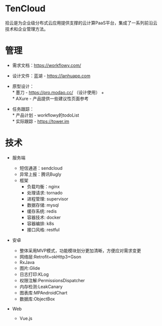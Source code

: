 # TenCloud
拾云是为企业级分布式云应用提供支撑的云计算PaaS平台，集成了一系列前沿云技术和企业管理方法。

# 管理
* 需求文档：https://workflowy.com/
* 设计文件：蓝湖 - https://lanhuapp.com
* 原型设计：<br>
        * 墨刀 - https://pro.modao.cc/ （设计使用）  + <br>
        * AXure - 产品提供一些建议性页面参考<br>
        
* 任务跟踪：<br>
        * 产品计划 - workflowy的todoList <br>
        * 实际跟踪 - https://tower.im <br>
        

# 技术
  * 服务端
	* 短信通道：sendcloud
	* 异常上报：腾讯Bugly
	* 框架
		* 负载均衡：nginx
		* 处理请求:  tornado
		* 进程管理:  supervisor
		* 数据存储:  mysql
		* 缓存系统:  redis
		* 容器技术:  docker
		* 容器编排:  k8s
		* 接口风格:  restful
        
   
  * 安卓
	* 整体采用MVP模式，功能模块划分更加清晰，方便应对需求变更
	* 网络层:Retrofit+okHttp3+Gson
	* RxJava
	* 图片:Glide
	* 日志打印:KLog
	* 权限注解:PermissionsDispatcher
	* 内存检测:LeakCanary
	* 图表库:MPAndroidChart
	* 数据库:ObjectBox

  * Web
	* Vue.js
    
